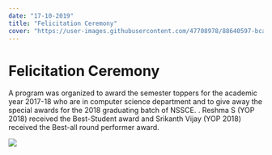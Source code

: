 ```yaml
---
date: "17-10-2019"
title: "Felicitation Ceremony"
cover: "https://user-images.githubusercontent.com/47708978/88640597-bcab9c80-d0db-11ea-9822-b107217d6c31.jpg"
---
```

# Felicitation Ceremony

A program was organized to award the semester toppers for the academic year 2017-18 who are in computer science department and to give away the special awards for the 2018 graduating batch of NSSCE. . Reshma S (YOP 2018) received the Best-Student award and Srikanth Vijay (YOP 2018)  received the Best-all round performer award.

![](https://user-images.githubusercontent.com/47708978/88577335-7830ea00-d064-11ea-88e9-801aceed044b.jpg)